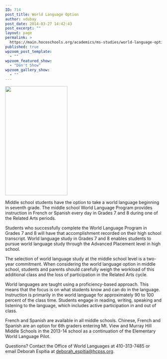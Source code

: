 ```yaml
---
ID: 714
post_title: World Language Option
author: vdubay
post_date: 2014-03-27 14:42:43
post_excerpt: ""
layout: page
permalink: >
  https://main.hocoschools.org/academics/ms-studies/world-language-option/
published: true
wpzoom_post_template:
  - ""
wpzoom_featured_show:
  - "Don't Show"
wpzoom_gallery_show:
  - ""
---
```

<img class="pict" alt=" " src="/f/academics/ms_program/ms_pic8.jpg" width="200" height="350" />

<p>Middle school students have the option to take a world language beginning in seventh grade. The middle school World Language Program provides instruction in French or Spanish every day in Grades 7 and 8 during one of the Related Arts periods.</p>

<p>Students who successfully complete the World Language Program in Grades 7 and 8 will have that accomplishment recorded on their high school transcript. World language study in Grades 7 and 8 enables students to pursue world language study through the Advanced Placement level in high school.</p>

<p>The selection of world language study at the middle school level is a two-year commitment. When considering the world language option in middle school, students and parents should carefully weigh the workload of this additional class and the loss of participation in the Related Arts cycle.</p>

<p>World languages are taught using a proficiency-based approach. This means that the focus is on what students know and can do in the language. Instruction is primarily in the world language for approximately 90 to 100 percent of the class time. Students engage in reading, writing, speaking and listening to the language, which includes active participation in and out of class.</p>

<p>French and Spanish are available in all middle schools. Chinese, French and Spanish are an option for 6th graders entering Mt. View and Murray Hill Middle Schools in the 2013-14 school as a continuation of the Elementary World Language Pilot.</p>

<p>Questions? Contact the Office of World Languages at 410-313-7485 or email Deborah Espitia at <a href="mailto:deborah_espitia@hcpss.org?subject=Question About World Language Option">deborah_espitia@hcpss.org</a>.</p>